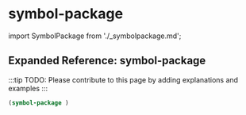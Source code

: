 # symbol-package

import SymbolPackage from './_symbolpackage.md';

<SymbolPackage />

## Expanded Reference: symbol-package

:::tip
TODO: Please contribute to this page by adding explanations and examples
:::

```lisp
(symbol-package )
```
